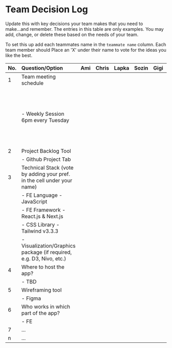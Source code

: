 # Team Decision Log

Update this with key decisions your team makes that you need to make...and 
remember. The entries in this table are only examples. You may add, change, or
delete these based on the needs of your team.

To set this up add each teammates name in the `teammate name` column. Each 
team member should Place an 'X' under their name to vote for the ideas 
you like the best.

| No. | Question/Option | Ami | Chris | Lapka | Sozin | Gigi | Notes |
| :--- | :--- | :--- | :--- | :--- | :--- | :--- | :--- |
| 1 | Team meeting schedule | | | | | | |
|   |	- Weekly Session 6pm every Tuesday | | | | | | Next meeting - Aug 13 Sunday (Pending - to be confirmed in Discord)|
| 2	| Project Backlog Tool | | | | | | |
|   |	- Github Project Tab| | | | | | |
| 3	| Technical Stack (vote by adding your pref. in the cell under your name) | | | | | | |
|   |	- FE Language - JavaScript | | | | | | |
|   |	- FE Framework - React.js & Next.js | | | | | | |
|   |	- CSS Library - Tailwind v3.3.3 | | | | | | |
|   |	- Visualization/Graphics package (if required, e.g. D3, Nivo, etc.) | | | | | |TBD |
| 4	| Where to host the app? | | | | | | |
|   |	- TBD
| 5	| Wireframing tool | | | | | | |
|   |	- Figma | | | | | | |
| 6	| Who works in which part of the app? | | | | | | |
|   |	- FE | | | | | | |
| 7	| ... | | | | | | |
| n | ... | | | | | | |